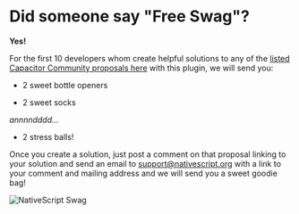 # Did someone say "Free Swag"?

**Yes!**

For the first 10 developers whom create helpful solutions to any of the [listed Capacitor Community proposals here](https://github.com/capacitor-community/proposals/issues) with this plugin, we will send you:

* 2 sweet bottle openers

* 2 sweet socks

*annnndddd...*

* 2 stress balls!

Once you create a solution, just post a comment on that proposal linking to your solution and send an email to support@nativescript.org with a link to your comment and mailing address and we will send you a sweet goodie bag!

![NativeScript Swag](/assets/images/ns-swag.png 'NativeScript Swag')
